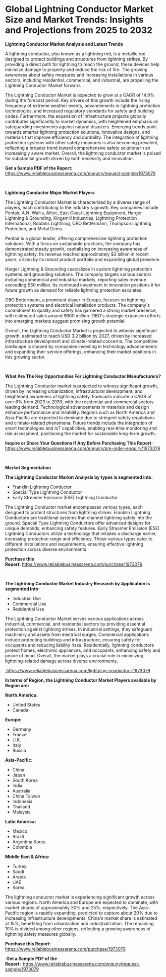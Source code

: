 <p><h1>Global Lightning Conductor Market Size and Market Trends: Insights and Projections from 2025 to 2032</h1></p><p><strong>Lightning Conductor Market Analysis and Latest Trends</strong></p>
<p><p>A lightning conductor, also known as a lightning rod, is a metallic rod designed to protect buildings and structures from lightning strikes. By providing a direct path for lightning to reach the ground, these devices help minimize damage to property and reduce the risk of fire. The growing awareness about safety measures and increasing installations in various sectors, including residential, commercial, and industrial, are propelling the Lightning Conductor Market forward.</p><p>The Lightning Conductor Market is expected to grow at a CAGR of 14.9% during the forecast period. Key drivers of this growth include the rising frequency of extreme weather events, advancements in lightning protection technologies, and increased regulatory standards for safety and building codes. Furthermore, the expansion of infrastructure projects globally contributes significantly to market dynamics, with heightened emphasis on safeguarding investments against natural disasters. Emerging trends point towards smarter lightning protection solutions, innovative designs, and materials that improve efficiency and durability. The integration of lightning protection systems with other safety measures is also becoming prevalent, reflecting a broader trend toward comprehensive safety solutions in an increasingly aware market. Overall, the lightning conductor market is poised for substantial growth driven by both necessity and innovation.</p></p>
<p><strong>Get a Sample PDF of the Report:&nbsp;</strong> <a href="https://www.reliablebusinessarena.com/enquiry/request-sample/1973079?utm_campaign=2488&utm_medium=2&utm_source=Github&utm_content=ia&utm_term=16042025&utm_id=lightning-conductor">https://www.reliablebusinessarena.com/enquiry/request-sample/1973079</a></p>
<p>&nbsp;</p>
<p><strong>Lightning Conductor Major Market Players</strong></p>
<p><p>The Lightning Conductor Market is characterized by a diverse range of players, each contributing to the industry's growth. Key companies include Pentair, A.N. Wallis, Alltec, East Coast Lightning Equipment, Harger Lightning & Grounding, Kingsmill Industries, Lightning Protection International, Robbins Lightning, OBO Bettermann, Thompson Lightning Protection, and Metal Gems.</p><p>Pentair is a global leader, offering comprehensive lightning protection solutions. With a focus on sustainable practices, the company has demonstrated steady growth, capitalizing on increasing awareness of lightning safety. Its revenue reached approximately $3 billion in recent years, driven by its robust product portfolio and expanding global presence.</p><p>Harger Lightning & Grounding specializes in custom lightning protection systems and grounding solutions. The company targets various sectors including commercial and industrial markets, reporting sales revenue exceeding $50 million. Its continued investment in innovation positions it for future growth as demand for reliable lightning protection escalates.</p><p>OBO Bettermann, a prominent player in Europe, focuses on lightning protection systems and electrical installation products. The company's commitment to quality and safety has garnered a strong market presence, with estimated sales around $600 million. OBO's strategic expansion efforts into emerging markets suggest promising growth potential.</p><p>Overall, the Lightning Conductor Market is projected to witness significant growth, estimated to reach USD 3.2 billion by 2027, driven by increased infrastructure development and climate-related concerns. The competitive landscape is shaped by companies investing in technology advancements and expanding their service offerings, enhancing their market positions in this growing sector.</p></p>
<p>&nbsp;</p>
<p><strong>What Are The Key Opportunities For Lightning Conductor Manufacturers?</strong></p>
<p><p>The Lightning Conductor market is projected to witness significant growth, driven by increasing urbanization, infrastructural development, and heightened awareness of lightning safety. Forecasts indicate a CAGR of over 6% from 2023 to 2030, with the residential and commercial sectors leading demand. Technological advancements in materials and design enhance performance and reliability. Regions such as North America and Asia-Pacific are expected to dominate due to stringent safety regulations and climate-related phenomena. Future trends include the integration of smart technologies and IoT capabilities, enabling real-time monitoring and risk assessment, positioning the market for sustainable long-term growth.</p></p>
<p><strong>Inquire or Share Your Questions If Any Before Purchasing This Report:</strong> <a href="https://www.reliablebusinessarena.com/enquiry/pre-order-enquiry/1973079?utm_campaign=2488&utm_medium=2&utm_source=Github&utm_content=ia&utm_term=16042025&utm_id=lightning-conductor">https://www.reliablebusinessarena.com/enquiry/pre-order-enquiry/1973079</a></p>
<p>&nbsp;</p>
<p><strong>Market Segmentation</strong></p>
<p><strong>The Lightning Conductor Market Analysis by types is segmented into:</strong></p>
<p><ul><li>Franklin Lightning Conductor</li><li>Special Type Lightning Conductor</li><li>Early Streamer Emission (ESE) Lightning Conductor</li></ul></p>
<p><p>The Lightning Conductor market encompasses various types, each designed to protect structures from lightning strikes. Franklin Lightning Conductors are traditional systems that channel lightning safely into the ground. Special Type Lightning Conductors offer advanced designs for unique demands, enhancing safety features. Early Streamer Emission (ESE) Lightning Conductors utilize a technology that initiates a discharge earlier, increasing protection range and efficiency. These various types cater to different installations and requirements, ensuring effective lightning protection across diverse environments.</p></p>
<p><strong>Purchase this Report:&nbsp;</strong><a href="https://www.reliablebusinessarena.com/purchase/1973079?utm_campaign=2488&utm_medium=2&utm_source=Github&utm_content=ia&utm_term=16042025&utm_id=lightning-conductor">https://www.reliablebusinessarena.com/purchase/1973079</a></p>
<p>&nbsp;</p>
<p><strong>The Lightning Conductor Market Industry Research by Application is segmented into:</strong></p>
<p><ul><li>Industrial Use</li><li>Commercial Use</li><li>Residential Use</li></ul></p>
<p><p>The Lightning Conductor Market serves various applications across industrial, commercial, and residential sectors by providing essential protection against lightning strikes. In industrial settings, they safeguard machinery and assets from electrical surges. Commercial applications include protecting buildings and infrastructure, ensuring safety for occupants and reducing liability risks. Residentially, lightning conductors protect homes, electronic appliances, and occupants, enhancing safety and peace of mind. Overall, the market plays a crucial role in minimizing lightning-related damage across diverse environments.</p></p>
<p><a href="https://www.reliablebusinessarena.com/lightning-conductor-r1973079?utm_campaign=2488&utm_medium=2&utm_source=Github&utm_content=ia&utm_term=16042025&utm_id=lightning-conductor">&nbsp;https://www.reliablebusinessarena.com/lightning-conductor-r1973079</a></p>
<p><strong>In terms of Region, the Lightning Conductor Market Players available by Region are:</strong></p>
<p>
    <p> <strong> North America: </strong>
        <ul>
            <li>United States</li>
            <li>Canada</li>
        </ul>
        </p> 
    <p> <strong> Europe: </strong>
        <ul>
            <li>Germany</li>
            <li>France</li>
            <li>U.K.</li>
            <li>Italy</li>
            <li>Russia</li>
        </ul>
        </p> 
    <p> <strong> Asia-Pacific: </strong>
        <ul>
            <li>China</li>
            <li>Japan</li>
            <li>South Korea</li>
            <li>India</li>
            <li>Australia</li>
            <li>China Taiwan</li>
            <li>Indonesia</li>
            <li>Thailand</li>
            <li>Malaysia</li>
        </ul>
        </p> 
    <p> <strong> Latin America: </strong>
        <ul>
            <li>Mexico</li>
            <li>Brazil</li>
            <li>Argentina Korea</li>
            <li>Colombia</li>
        </ul>
        </p> 
    <p> <strong> Middle East & Africa: </strong>
        <ul>
            <li>Turkey</li>
            <li>Saudi</li>
            <li>Arabia</li>
            <li>UAE</li>
            <li>Korea</li>
        </ul>
    </p>
    </p>
<p><p>The lightning conductor market is experiencing significant growth across various regions. North America and Europe are expected to dominate, with market shares of approximately 30% and 25%, respectively. The Asia-Pacific region is rapidly expanding, predicted to capture about 20% due to increasing infrastructure developments. China's market share is estimated at 15%, benefiting from urbanization and industrialization. The remaining 10% is divided among other regions, reflecting a growing awareness of lightning safety measures globally.</p></p>
<p><strong>Purchase this Report: </strong><a href="https://www.reliablebusinessarena.com/purchase/1973079?utm_campaign=2488&utm_medium=2&utm_source=Github&utm_content=ia&utm_term=16042025&utm_id=lightning-conductor">https://www.reliablebusinessarena.com/purchase/1973079</a></p>
<p>&nbsp;<strong>Get a Sample PDF of the Report:&nbsp;&nbsp;</strong><a href="https://www.reliablebusinessarena.com/enquiry/request-sample/1973079?utm_campaign=2488&utm_medium=2&utm_source=Github&utm_content=ia&utm_term=16042025&utm_id=lightning-conductor">https://www.reliablebusinessarena.com/enquiry/request-sample/1973079</a></p>
<p><strong></strong></p>
<p><p></p><p></p><p></p></p>
